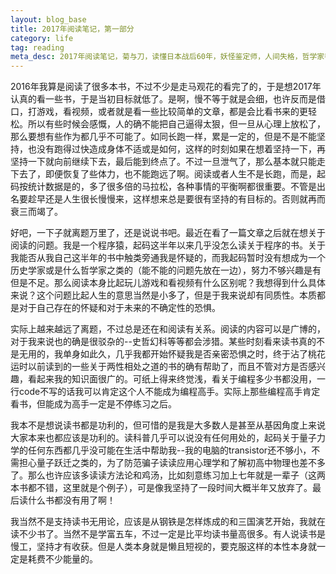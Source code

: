 ```yaml
---
layout: blog_base
title: 2017年阅读笔记，第一部分
category: life
tag: reading
meta_desc: 2017年阅读笔记，菊与刀，读懂日本战后60年，妖怪鉴定师，人间失格，哲学家都干了什么，中国经济下一步，动物庄园，世界简史，自私的基因，失控
---
```


2016年我算是阅读了很多本书，不过不少是走马观花的看完了的，于是想2017年认真的看一些书，于是当初目标就低了。是啊，慢不等于就是会细，也许反而是借口，打游戏，看视频，或者就是看一些比较简单的文章，都是会比看书来的更轻松。所以有些时候会感慨，人的确不能把自己逼得太狠，但一旦从心理上放松了，那么要想有些作为都几乎不可能了。如同长跑一样，累是一定的，但是不是不能坚持，也没有跑得过快造成身体不适或是如何，这样的时刻如果在想着坚持一下，再坚持一下就向前继续下去，最后能到终点了。不过一旦泄气了，那么基本就只能走下去了，即便恢复了些体力，也不能跑远了啊。阅读或者人生不是长跑，而是，起码按统计数据是的，多了很多倍的马拉松，各种事情的平衡啊都很重要。不管是出名要趁早还是人生很长慢慢来，这样想来总是要很有坚持的有目标的。否则就再而衰三而竭了。

好吧，一下子就离题万里了，还是说说书吧。最近在看了一篇文章之后就在想关于阅读的问题。我是一个程序猿，起码这半年以来几乎没怎么读关于程序的书。关于我能否从我自己这半年的书中触类旁通我是怀疑的，而我起码暂时没有想成为一个历史学家或是什么哲学家之类的（能不能的问题先放在一边），努力不够兴趣是有但是不足。那么阅读本身比起玩儿游戏和看视频有什么区别呢？我想得到什么具体来说？这个问题比起人生的意思当然是小多了，但是于我来说却有同质性。本质都是对于自己存在的怀疑和对于未来的不确定性的恐惧。

实际上越来越远了离题，不过总是还在和阅读有关系。阅读的内容可以是广博的，对于我来说也的确是很驳杂的--史哲幻科等等都会涉猎。某些时刻看来读书真的不是无用的，我单身如此久，几乎我都开始怀疑我是否亲密恐惧之时，终于沾了桃花运时以前读到的一些关于两性相处之道的书的确有帮助了，而且不管对方是否感兴趣，看起来我的知识面很广的。可纸上得来终觉浅，看关于编程多少书都没用，一行code不写的话我可以肯定这个人不能成为编程高手。实际上那些编程高手肯定看书，但能成为高手一定是不停练习之后。

我本不是想说读书都是功利的，但可惜的是我是大多数人是甚至从基因角度上来说大家本来也都应该是功利的。读科普几乎可以说没有任何用处的，起码关于量子力学的任何东西都几乎没可能在生活中帮助我--我的电脑的transistor还不够小，不需担心量子跃迁之类的，为了防范骗子读读应用心理学和了解初高中物理也差不多了。那么也许应该多读读方法论和鸡汤，比如刻意练习加上七年就是一辈子（这两本书都不错，这里就是个例子），可是像我坚持了一段时间大概半年又放弃了。最后读什么书都没有用了啊！

我当然不是支持读书无用论，应该是从钢铁是怎样炼成的和三国演艺开始，我就在读不少书了。当然不是学富五车，不过一定是比平均读书量高很多。有人说读书是慢工，坚持才有收获。但是人类本身就是懒且短视的，要克服这样的本性本身就一定是耗费不少能量的。

